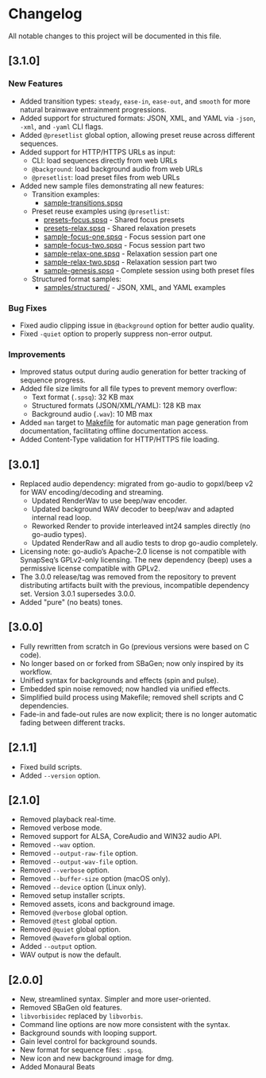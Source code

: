 # Changelog

All notable changes to this project will be documented in this file.

## [3.1.0]

### New Features

- Added transition types: `steady`, `ease-in`, `ease-out`, and `smooth` for more natural brainwave entrainment progressions.
- Added support for structured formats: JSON, XML, and YAML via `-json`, `-xml`, and `-yaml` CLI flags.
- Added `@presetlist` global option, allowing preset reuse across different sequences.
- Added support for HTTP/HTTPS URLs as input:
  - CLI: load sequences directly from web URLs
  - `@background`: load background audio from web URLs
  - `@presetlist`: load preset files from web URLs
- Added new sample files demonstrating all new features:
  - Transition examples:
    - [sample-transitions.spsq](samples/sample-transitions.spsq)
  - Preset reuse examples using `@presetlist`:
    - [presets-focus.spsq](samples/presets-focus.spsq) - Shared focus presets
    - [presets-relax.spsq](samples/presets-relax.spsq) - Shared relaxation presets
    - [sample-focus-one.spsq](samples/sample-focus-one.spsq) - Focus session part one
    - [sample-focus-two.spsq](samples/sample-focus-two.spsq) - Focus session part two
    - [sample-relax-one.spsq](samples/sample-relax-one.spsq) - Relaxation session part one
    - [sample-relax-two.spsq](samples/sample-relax-two.spsq) - Relaxation session part two
    - [sample-genesis.spsq](samples/sample-genesis.spsq) - Complete session using both preset files
  - Structured format samples:
    - [samples/structured/](samples/structured/) - JSON, XML, and YAML examples

### Bug Fixes

- Fixed audio clipping issue in `@background` option for better audio quality.
- Fixed `-quiet` option to properly suppress non-error output.

### Improvements

- Improved status output during audio generation for better tracking of sequence progress.
- Added file size limits for all file types to prevent memory overflow:
  - Text format (`.spsq`): 32 KB max
  - Structured formats (JSON/XML/YAML): 128 KB max
  - Background audio (`.wav`): 10 MB max
- Added `man` target to [Makefile](Makefile) for automatic man page generation from documentation, facilitating offline documentation access.
- Added Content-Type validation for HTTP/HTTPS file loading.

## [3.0.1]

- Replaced audio dependency: migrated from go-audio to gopxl/beep v2 for WAV encoding/decoding and streaming.
  - Updated RenderWav to use beep/wav encoder.
  - Updated background WAV decoder to beep/wav and adapted internal read loop.
  - Reworked Render to provide interleaved int24 samples directly (no go-audio types).
  - Updated RenderRaw and all audio tests to drop go-audio completely.
- Licensing note: go-audio’s Apache-2.0 license is not compatible with SynapSeq’s GPLv2-only licensing. The new dependency (beep) uses a permissive license compatible with GPLv2.
- The 3.0.0 release/tag was removed from the repository to prevent distributing artifacts built with the previous, incompatible dependency set. Version 3.0.1 supersedes 3.0.0.
- Added "pure" (no beats) tones.

## [3.0.0]

- Fully rewritten from scratch in Go (previous versions were based on C code).
- No longer based on or forked from SBaGen; now only inspired by its workflow.
- Unified syntax for backgrounds and effects (spin and pulse).
- Embedded spin noise removed; now handled via unified effects.
- Simplified build process using Makefile; removed shell scripts and C dependencies.
- Fade-in and fade-out rules are now explicit; there is no longer automatic fading between different tracks.

## [2.1.1]

- Fixed build scripts.
- Added `--version` option.

## [2.1.0]

- Removed playback real-time.
- Removed verbose mode.
- Removed support for ALSA, CoreAudio and WIN32 audio API.
- Removed `--wav` option.
- Removed `--output-raw-file` option.
- Removed `--output-wav-file` option.
- Removed `--verbose` option.
- Removed `--buffer-size` option (macOS only).
- Removed `--device` option (Linux only).
- Removed setup installer scripts.
- Removed assets, icons and background image.
- Removed `@verbose` global option.
- Removed `@test` global option.
- Removed `@quiet` global option.
- Removed `@waveform` global option.
- Added `--output` option.
- WAV output is now the default.

## [2.0.0]

- New, streamlined syntax. Simpler and more user-oriented.
- Removed SBaGen old features.
- `libvorbisidec` replaced by `libvorbis`.
- Command line options are now more consistent with the syntax.
- Background sounds with looping support.
- Gain level control for background sounds.
- New format for sequence files: `.spsq`.
- New icon and new background image for dmg.
- Added Monaural Beats
